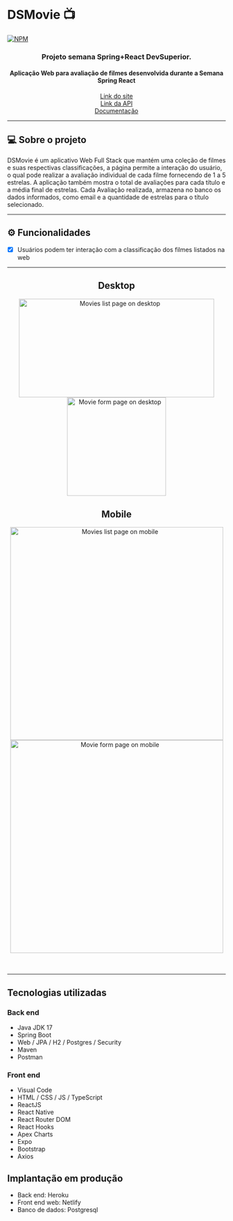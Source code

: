
# DSMovie 📺
[![NPM](https://img.shields.io/npm/l/react)](https://github.com/Romariorfr/dsmovie/blob/master/LICENSE) 


<H3 align="center"> Projeto semana Spring+React DevSuperior.</H3>
<H4 align="center">Aplicação Web para avaliação de filmes desenvolvida durante a Semana Spring React</H4>

<p align="center">
  <a href="https://dsmovie-romariof.netlify.app">Link do site</a><br>
  <a href="https://romario-dsmovie.herokuapp.com">Link da API</a><br>
  <a href="https://romario-dsmovie.herokuapp.com">Documentação</a>
</p>

---

## 💻 Sobre o projeto
DSMovie é um aplicativo Web Full Stack que mantém uma coleção de filmes e suas respectivas classificações, a página permite a interação do usuário, o qual pode realizar a avaliação individual de cada filme fornecendo de 1 a 5 estrelas. A aplicação também mostra o total de avaliações para cada título e a média final de estrelas. Cada Avaliação realizada, armazena no banco os dados informados, como email e a quantidade de estrelas para o título selecionado.

---

## ⚙️ Funcionalidades

- [x] Usuários podem ter interação com a classificação dos filmes listados na web
---



<div align="center">
  <h2>Desktop</h2>
  <img height="227.46" width="450" src="https://github.com/Romariorfr/projeto_dsmovie/blob/master/frontend/assets/dsmovie-pc.png" alt="Movies list page on desktop"/>
  <img height="227.46" src="https://github.com/Romariorfr/projeto_dsmovie/blob/master/frontend/assets/dsmovie-card.jpg" alt="Movie form page on desktop"/>
</div>


<div align="center">
  <h2>Mobile</h2>
  <img height="491" src="https://github.com/Romariorfr/projeto_dsmovie/blob/master/frontend/assets/dsmovie-mobile2.jpeg" alt="Movies list page on mobile" />
  <img height="491" src="https://github.com/Romariorfr/projeto_dsmovie/blob/master/frontend/assets/dsmovie-mobile.jpg" alt="Movie form page on mobile" />
</div>
<br><br>


---


## Tecnologias utilizadas
### Back end
- Java JDK 17
- Spring Boot
- Web / JPA / H2 / Postgres / Security
- Maven
- Postman

### Front end
- Visual Code
- HTML / CSS / JS / TypeScript
- ReactJS
- React Native
- React Router DOM
- React Hooks 
- Apex Charts
- Expo
- Bootstrap
- Axios
## Implantação em produção
- Back end: Heroku
- Front end web: Netlify
- Banco de dados: Postgresql








